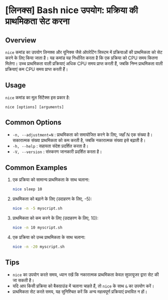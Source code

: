 # [लिनक्स] Bash nice उपयोग: प्रक्रिया की प्राथमिकता सेट करना

## Overview
`nice` कमांड का उपयोग लिनक्स और यूनिक्स जैसे ऑपरेटिंग सिस्टम में प्रक्रियाओं की प्राथमिकता को सेट करने के लिए किया जाता है। यह कमांड यह निर्धारित करता है कि एक प्रक्रिया को CPU समय कितना मिलेगा। उच्च प्राथमिकता वाली प्रक्रियाएं अधिक CPU समय प्राप्त करती हैं, जबकि निम्न प्राथमिकता वाली प्रक्रियाएं कम CPU समय प्राप्त करती हैं।

## Usage
`nice` कमांड का मूल सिंटैक्स इस प्रकार है:

```
nice [options] [arguments]
```

## Common Options
- `-n, --adjustment=N` : प्राथमिकता को समायोजित करने के लिए, जहाँ N एक संख्या है। सकारात्मक संख्या प्राथमिकता को कम करती है, जबकि नकारात्मक संख्या इसे बढ़ाती है।
- `-h, --help` : सहायता संदेश प्रदर्शित करता है।
- `-V, --version` : संस्करण जानकारी प्रदर्शित करता है।

## Common Examples
1. एक प्रक्रिया को सामान्य प्राथमिकता के साथ चलाना:
   ```bash
   nice sleep 10
   ```

2. प्राथमिकता को बढ़ाने के लिए (उदाहरण के लिए, -5):
   ```bash
   nice -n -5 myscript.sh
   ```

3. प्राथमिकता को कम करने के लिए (उदाहरण के लिए, 10):
   ```bash
   nice -n 10 myscript.sh
   ```

4. एक प्रक्रिया को उच्च प्राथमिकता के साथ चलाना:
   ```bash
   nice -n -20 myscript.sh
   ```

## Tips
- `nice` का उपयोग करते समय, ध्यान रखें कि नकारात्मक प्राथमिकता केवल सुपरयूजर द्वारा सेट की जा सकती है।
- यदि आप किसी प्रक्रिया को बैकग्राउंड में चलाना चाहते हैं, तो `nice` के साथ `&` का उपयोग करें।
- प्राथमिकता सेट करते समय, यह सुनिश्चित करें कि अन्य महत्वपूर्ण प्रक्रियाएं प्रभावित न हों।
